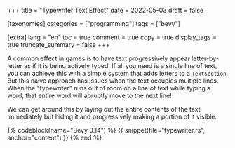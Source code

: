 +++
title = "Typewriter Text Effect"
date = 2022-05-03
draft = false

[taxonomies]
categories = ["programming"]
tags = ["bevy"]

[extra]
lang = "en"
toc = true
comment = true
copy = true
display_tags = true
truncate_summary = false
+++

A common effect in games is to have text progressively appear letter-by-letter as if it is being actively typed. If all you need is a single line of text, you can achieve this with a simple system that adds letters to a `TextSection`. But this naive approach has issues when the text occupies multiple lines. When the "typewriter" runs out of room on a line of text while typing a word, that entire word will abruptly move to the next line!

We can get around this by laying out the entire contents of the text immediately but hiding it and progressively making a portion of it visible.

{% codeblock(name="Bevy 0.14") %}
{{ snippet(file="typewriter.rs", anchor="content") }}
{% end %}
